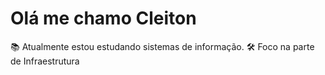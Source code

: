 # **Olá me chamo Cleiton**

📚 Atualmente estou estudando sistemas de informação.
🛠 Foco na parte de Infraestrutura

<!--Seção de Tecnologias usadas-->
 
